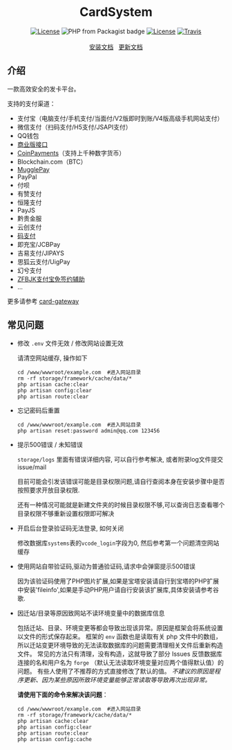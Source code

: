 <h1 align="center">CardSystem</h1>
<p align="center">
<a href="https://github.com/Tai7sy/card-system/releases"><img src="https://img.shields.io/badge/version-3.15-blue.svg?style=flat-square" alt="License"></a>
<img alt="PHP from Packagist badge" src="https://img.shields.io/badge/php-%3E%3D7.0.0-brightgreen.svg?style=flat-square">
<a href="https://opensource.org/licenses/MIT"><img src="https://img.shields.io/badge/License-MIT-brightgreen.svg?style=flat-square" alt="License"></a>
<a href="https://app.travis-ci.com/github/Tai7sy/card-system"><img src="https://img.shields.io/travis/Tai7sy/card-system.svg?style=flat-square" alt="Travis"></a>
<br><br>
<a href="https://github.com/Tai7sy/card-system/wiki/%E5%AE%89%E8%A3%85%E6%95%99%E7%A8%8B---BT%E9%9D%A2%E6%9D%BF">安装文档</a>&nbsp;&nbsp;
<a href="https://github.com/Tai7sy/card-system/wiki/%E6%9B%B4%E6%96%B0%E6%95%99%E7%A8%8B">更新文档</a>
</p>

## 介绍

一款高效安全的发卡平台。

支持的支付渠道：
* 支付宝（电脑支付/手机支付/当面付/V2版即时到账/V4版高级手机网站支付）
* 微信支付（扫码支付/H5支付/JSAPI支付）
* QQ钱包
* [商业版接口](https://www.anfaka.com/docs/api)
* [CoinPayments](https://www.coinpayments.net/index.php?ref=f818644d99b71d425b556573a5a44313)（支持上千种数字货币）
* Blockchain.com（BTC）
* [MugglePay](https://github.com/Tai7sy/card-gateway/tree/master/Pay/MugglePay)
* PayPal
* 付呗
* 有赞支付
* 恒隆支付
* PayJS
* 黔贵金服
* 云创支付
* [码支付](http://api3.xiuxiu888.com/i/29417)
* 即充宝/JCBPay
* 吉易支付/JIPAYS
* 思狐云支付/UigPay
* 幻兮支付
* [ZFBJK支付宝免签约辅助](http://www.zfbjk.com/show.asp?g=2&id=37214)
* ...

更多请参考 [card-gateway](https://github.com/Tai7sy/card-gateway)


## 常见问题
 - 修改 `.env` 文件无效 / 修改网站设置无效
 
   请清空网站缓存, 操作如下
   ```
   cd /www/wwwroot/example.com  #进入网站目录
   rm -rf storage/framework/cache/data/*
   php artisan cache:clear
   php artisan config:clear
   php artisan route:clear
   ```

 - 忘记密码后重置
   ```
   cd /www/wwwroot/example.com  #进入网站目录
   php artisan reset:password admin@qq.com 123456
   ```

 - 提示500错误 / 未知错误

   `storage/logs` 里面有错误详细内容, 可以自行参考解决, 或者附录log文件提交issue/mail	
   
   目前可能会引发该错误可能是目录权限问题,请自行查阅本身在安装步骤中是否按照要求开放目录权限.
   
   还有一种情况可能就是新建文件夹的时候目录权限不够,可以查询日志查看哪个目录权限不够重新设置权限即可解决

 - 开启后台登录验证码无法登录, 如何关闭	

    修改数据库`systems`表的`vcode_login`字段为0, 然后参考第一个问题清空网站缓存
    
 - 使用网站自带验证码,驱动为普通验证码,请求中会弹窗提示500错误
    
    因为该验证码使用了PHP图片扩展,如果是宝塔安装请自行到宝塔的PHP扩展中安装'fileinfo',如果是手动PHP用户请自行安装该扩展库,具体安装请参考谷歌.
    
 - 因迁站/目录等原因致网站不读环境变量中的数据库信息
 
    包括迁站、目录、环境变更等都会导致出现该异常。原因是框架会将系统设置以文件的形式保存起来。
    框架的 `env` 函数也是读取有关 php 文件中的数组，所以迁站变更环境导致的无法读取数据库的问题需要清理相关文件后重新构造文件。
    常见的方法只有清理，没有构造，这就导致了部分 Issues 反馈数据库连接的名和用户名为 `forge` （默认无法读取环境变量对应两个值得默认值）的问题。
    有些人使用了不推荐的方式直接修改了默认的值。
    _不建议的原因是程序更新、因为某些原因所致环境变量能够正常读取等导致再次出现异常。_
    
   **请使用下面的命令来解决该问题**：
   ```
   cd /www/wwwroot/example.com  #进入网站目录
   rm -rf storage/framework/cache/data/*
   php artisan cache:clear
   php artisan config:clear
   php artisan route:clear
   php artisan config:cache
   ```
